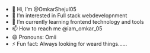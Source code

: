 - 👋 Hi, I’m @OmkarShejul05
- 👀 I’m interested in Full stack webdevelopnment
- 🌱 I’m currently learning frontend technology and tools
- 📫 How to reach me @iam_omkar_05
- 😄 Pronouns: Omii
- ⚡ Fun fact: Always looking for weard things......

<!---
OmkarShejul05/OmkarShejul05 is a ✨ special ✨ repository because its `README.md` (this file) appears on your GitHub profile.
You can click the Preview link to take a look at your changes.
--->
